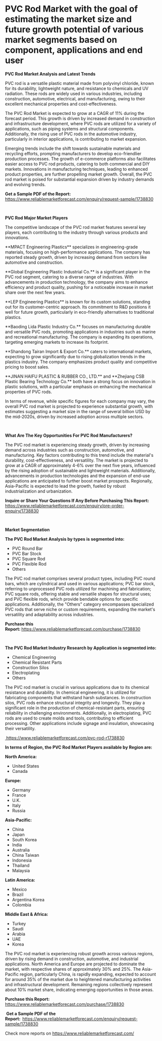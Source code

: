 <p><h1>PVC Rod Market with the goal of estimating the market size and future growth potential of various market segments based on component, applications and end user</h1></p><p><strong>PVC Rod Market Analysis and Latest Trends</strong></p>
<p><p>PVC rod is a versatile plastic material made from polyvinyl chloride, known for its durability, lightweight nature, and resistance to chemicals and UV radiation. These rods are widely used in various industries, including construction, automotive, electrical, and manufacturing, owing to their excellent mechanical properties and cost-effectiveness.</p><p>The PVC Rod Market is expected to grow at a CAGR of 11% during the forecast period. This growth is driven by increased demand in construction and infrastructure development, where PVC rods are utilized for a variety of applications, such as piping systems and structural components. Additionally, the rising use of PVC rods in the automotive industry, particularly in interior applications, is contributing to market expansion.</p><p>Emerging trends include the shift towards sustainable materials and recycling efforts, prompting manufacturers to develop eco-friendlier production processes. The growth of e-commerce platforms also facilitates easier access to PVC rod products, catering to both commercial and DIY markets. Innovations in manufacturing techniques, leading to enhanced product properties, are further propelling market growth. Overall, the PVC rod market is poised for substantial expansion driven by industry demands and evolving trends.</p></p>
<p><strong>Get a Sample PDF of the Report:&nbsp;</strong> <a href="https://www.reliablemarketforecast.com/enquiry/request-sample/1738830?utm_campaign=1130&utm_medium=2&utm_source=Github&utm_content=ia&utm_term=30012025&utm_id=pvc-rod">https://www.reliablemarketforecast.com/enquiry/request-sample/1738830</a></p>
<p>&nbsp;</p>
<p><strong>PVC Rod Major Market Players</strong></p>
<p><p>The competitive landscape of the PVC rod market features several key players, each contributing to the industry through various products and innovations. </p><p>**MPACT Engineering Plastics** specializes in engineering-grade materials, focusing on high-performance applications. The company has reported steady growth, driven by increasing demand from sectors like automotive and construction.</p><p>**Global Engineering Plastic Industrial Co.** is a significant player in the PVC rod segment, catering to a diverse range of industries. With advancements in production technology, the company aims to enhance efficiency and product quality, pushing for a noticeable increase in market share over the next few years.</p><p>**LEP Engineering Plastics** is known for its custom solutions, standing out for its customer-centric approach. Its commitment to R&D positions it well for future growth, particularly in eco-friendly alternatives to traditional plastics.</p><p>**Baoding Lida Plastic Industry Co.** focuses on manufacturing durable and versatile PVC rods, promoting applications in industries such as marine and recreational manufacturing. The company is expanding its operations, targeting emerging markets to increase its footprint.</p><p>**Shandong Tairan Import & Export Co.** caters to international markets, expecting to grow significantly due to rising globalization trends in the plastics industry. The company emphasizes product quality and competitive pricing to boost sales.</p><p>**JINAN HAIFU PLASTIC & RUBBER CO., LTD.** and **Zhejiang CSB Plastic Bearing Technology Co.** both have a strong focus on innovation in plastic solutions, with a particular emphasis on enhancing the mechanical properties of PVC rods.</p><p>In terms of revenue, while specific figures for each company may vary, the overall PVC rod market is projected to experience substantial growth, with estimates suggesting a market size in the range of several billion USD by the mid-2020s, driven by increased adoption across multiple sectors.</p></p>
<p>&nbsp;</p>
<p><strong>What Are The Key Opportunities For PVC Rod Manufacturers?</strong></p>
<p><p>The PVC rod market is experiencing steady growth, driven by increasing demand across industries such as construction, automotive, and manufacturing. Key factors contributing to this trend include the material's durability, cost-effectiveness, and versatility. The market is projected to grow at a CAGR of approximately 4-6% over the next five years, influenced by the rising adoption of sustainable and lightweight materials. Additionally, advancements in production technologies and the expansion of end-use applications are anticipated to further boost market prospects. Regionally, Asia-Pacific is expected to lead the growth, fueled by robust industrialization and urbanization.</p></p>
<p><strong>Inquire or Share Your Questions If Any Before Purchasing This Report:</strong> <a href="https://www.reliablemarketforecast.com/enquiry/pre-order-enquiry/1738830?utm_campaign=1130&utm_medium=2&utm_source=Github&utm_content=ia&utm_term=30012025&utm_id=pvc-rod">https://www.reliablemarketforecast.com/enquiry/pre-order-enquiry/1738830</a></p>
<p>&nbsp;</p>
<p><strong>Market Segmentation</strong></p>
<p><strong>The PVC Rod Market Analysis by types is segmented into:</strong></p>
<p><ul><li>PVC Round Bar</li><li>PVC Bar Stock</li><li>PVC Square Rod</li><li>PVC Flexible Rod</li><li>Others</li></ul></p>
<p><p>The PVC rod market comprises several product types, including PVC round bars, which are cylindrical and used in various applications; PVC bar stock, referring to unprocessed PVC rods utilized for machining and fabrication; PVC square rods, offering stable and versatile shapes for structural uses; and PVC flexible rods, which provide bendable options for specific applications. Additionally, the "Others" category encompasses specialized PVC rods that serve niche or custom requirements, expanding the market's versatility and adaptability across industries.</p></p>
<p><strong>Purchase this Report:&nbsp;</strong><a href="https://www.reliablemarketforecast.com/purchase/1738830?utm_campaign=1130&utm_medium=2&utm_source=Github&utm_content=ia&utm_term=30012025&utm_id=pvc-rod">https://www.reliablemarketforecast.com/purchase/1738830</a></p>
<p>&nbsp;</p>
<p><strong>The PVC Rod Market Industry Research by Application is segmented into:</strong></p>
<p><ul><li>Chemical Engineering</li><li>Chemical Resistant Parts</li><li>Construction Silos</li><li>Electroplating</li><li>Others</li></ul></p>
<p><p>The PVC rod market is crucial in various applications due to its chemical resistance and durability. In chemical engineering, it is utilized for fabricating components that withstand harsh substances. In construction silos, PVC rods enhance structural integrity and longevity. They play a significant role in the production of chemical-resistant parts, ensuring reliability in challenging environments. Additionally, in electroplating, PVC rods are used to create molds and tools, contributing to efficient processing. Other applications include signage and insulation, showcasing their versatility.</p></p>
<p><a href="https://www.reliablemarketforecast.com/pvc-rod-r1738830?utm_campaign=1130&utm_medium=2&utm_source=Github&utm_content=ia&utm_term=30012025&utm_id=pvc-rod">&nbsp;https://www.reliablemarketforecast.com/pvc-rod-r1738830</a></p>
<p><strong>In terms of Region, the PVC Rod Market Players available by Region are:</strong></p>
<p>
    <p> <strong> North America: </strong>
        <ul>
            <li>United States</li>
            <li>Canada</li>
        </ul>
        </p> 
    <p> <strong> Europe: </strong>
        <ul>
            <li>Germany</li>
            <li>France</li>
            <li>U.K.</li>
            <li>Italy</li>
            <li>Russia</li>
        </ul>
        </p> 
    <p> <strong> Asia-Pacific: </strong>
        <ul>
            <li>China</li>
            <li>Japan</li>
            <li>South Korea</li>
            <li>India</li>
            <li>Australia</li>
            <li>China Taiwan</li>
            <li>Indonesia</li>
            <li>Thailand</li>
            <li>Malaysia</li>
        </ul>
        </p> 
    <p> <strong> Latin America: </strong>
        <ul>
            <li>Mexico</li>
            <li>Brazil</li>
            <li>Argentina Korea</li>
            <li>Colombia</li>
        </ul>
        </p> 
    <p> <strong> Middle East & Africa: </strong>
        <ul>
            <li>Turkey</li>
            <li>Saudi</li>
            <li>Arabia</li>
            <li>UAE</li>
            <li>Korea</li>
        </ul>
    </p>
    </p>
<p><p>The PVC rod market is experiencing robust growth across various regions, driven by rising demand in construction, automotive, and industrial applications. North America and Europe are projected to dominate the market, with respective shares of approximately 30% and 25%. The Asia-Pacific region, particularly China, is rapidly expanding, expected to account for around 35% of the market due to heightened manufacturing activities and infrastructural development. Remaining regions collectively represent about 10% market share, indicating emerging opportunities in those areas.</p></p>
<p><strong>Purchase this Report: </strong><a href="https://www.reliablemarketforecast.com/purchase/1738830?utm_campaign=1130&utm_medium=2&utm_source=Github&utm_content=ia&utm_term=30012025&utm_id=pvc-rod">https://www.reliablemarketforecast.com/purchase/1738830</a></p>
<p>&nbsp;<strong>Get a Sample PDF of the Report:&nbsp;&nbsp;</strong><a href="https://www.reliablemarketforecast.com/enquiry/request-sample/1738830?utm_campaign=1130&utm_medium=2&utm_source=Github&utm_content=ia&utm_term=30012025&utm_id=pvc-rod">https://www.reliablemarketforecast.com/enquiry/request-sample/1738830</a></p>
<p><strong></strong></p>
<p>Check more reports on <a href="https://www.reliablemarketforecast.com/?utm_campaign=1130&utm_medium=2&utm_source=Github&utm_content=ia&utm_term=30012025&utm_id=pvc-rod">https://www.reliablemarketforecast.com/</a></p>